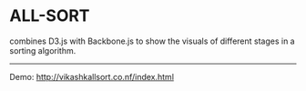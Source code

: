 ALL-SORT
========

combines D3.js with Backbone.js to show the visuals of different stages in a sorting algorithm. 

------------------------------------------------------------------------------------------------
Demo: http://vikashkallsort.co.nf/index.html
